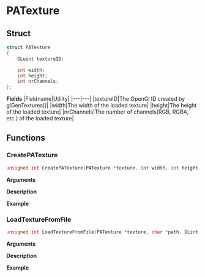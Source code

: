 # PATexture

## Struct
```C
struct PATexture
{
	GLuint textureID;

	int width;
	int height;
	int nrChannels;
};
```

__Fields__
|Fieldname|Utility|
|---|---|
|textureID|The OpenGl ID created by glGenTextures()|
|width|The width of the loaded texture|
|height|The height of the loaded texture|
|nrChannels|The number of channels(RGB, RGBA, etc.) of the loaded texture|

## Functions

### CreatePATexture

```C
unsigned int CreatePATexture(PATexture *texture, int width, int height, int nrChannels, GLint byteFormat, GLint format, unsigned char *data);
```

__Arguments__

__Description__

__Example__

### LoadTextureFromFile

```C
unsigned int LoadTextureFromFile(PATexture *texture, char *path, GLint byteFormat, GLint format);
```

__Arguments__

__Description__

__Example__
